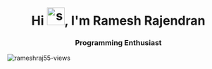 
<h1 align="center">Hi <img style="height: 40px;" src="https://i.pinimg.com/originals/0e/3e/e5/0e3ee551876e1ad2a39f89e4adf9168a.gif" alt="smile Emoji">, I'm Ramesh Rajendran</h1>
    <h3 align="center">Programming Enthusiast</h3>

<p align="left"> <img src="https://komarev.com/ghpvc/?username=Rameshraj55&label=Profile%20views&color=0e75b6&style=flat" alt="rameshraj55-views" /> </p>

<!-- <img align="right" style="height: 200px;" src="https://miro.medium.com/max/1400/1*qdAW1TjCN57h1lbuuzvchg.gif" alt="coding girl gif"> --?>

<!-- - 🔭 I’m currently working as **Software Developer** at **[LogwinTech pvt ltd](https://logwintech.com/), Surat** -->

<!-- - 🌱 I’m currently learning **React** -->

<!-- - 👯 I’m looking to collaborate on **Interesting projects using React and Springboot** -->

 <!-- Portfolio -->
<!-- - 👨‍💻 Checkout my [Portfolio](https://mayurisamanta.github.io/) &nbsp; -->

<!-- Resume -->
<!-- -  <img width="20" src = "https://user-images.githubusercontent.com/66555692/190847273-1a125e30-6bb9-4221-916f-47ef6d774f58.png" > Checkout my [Resume](https://drive.google.com/file/d/1nPPi0dv9CtOF52kNHB4yTodO2oHTyEzU/view?usp=sharing) &nbsp; 

- 💬 Ask me about **Coding and Art because that's what fascinates me**

- 📫 How to reach me **samantamayuri@gmail.com**

- ⚡ Fun fact **I think I am creative** 

- 👯 **Love to connect with people and Know their stories**  -->
<br>
